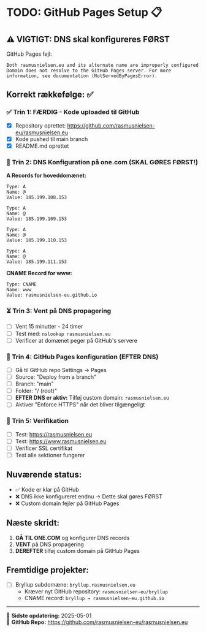 # TODO: GitHub Pages Setup 📋

## ⚠️ VIGTIGT: DNS skal konfigureres FØRST

GitHub Pages fejl:
```
Both rasmusnielsen.eu and its alternate name are improperly configured
Domain does not resolve to the GitHub Pages server. For more information, see documentation (NotServedByPagesError).
```

## Korrekt rækkefølge: ✅

### ✅ Trin 1: FÆRDIG - Kode uploaded til GitHub
- [x] Repository oprettet: https://github.com/rasmusnielsen-eu/rasmusnielsen.eu
- [x] Kode pushed til main branch
- [x] README.md oprettet

### 🔄 Trin 2: DNS Konfiguration på one.com (SKAL GØRES FØRST!)

**A Records for hoveddomænet:**
```
Type: A
Name: @ 
Value: 185.199.108.153

Type: A
Name: @
Value: 185.199.109.153

Type: A  
Name: @
Value: 185.199.110.153

Type: A
Name: @
Value: 185.199.111.153
```

**CNAME Record for www:**
```
Type: CNAME
Name: www
Value: rasmusnielsen-eu.github.io
```

### ⏳ Trin 3: Vent på DNS propagering
- [ ] Vent 15 minutter - 24 timer
- [ ] Test med: `nslookup rasmusnielsen.eu`
- [ ] Verificer at domænet peger på GitHub's servere

### 🔄 Trin 4: GitHub Pages konfiguration (EFTER DNS)
- [ ] Gå til GitHub repo Settings → Pages
- [ ] Source: "Deploy from a branch"
- [ ] Branch: "main" 
- [ ] Folder: "/ (root)"
- [ ] **EFTER DNS er aktiv:** Tilføj custom domain: `rasmusnielsen.eu`
- [ ] Aktiver "Enforce HTTPS" når det bliver tilgængeligt

### 🎯 Trin 5: Verifikation
- [ ] Test: https://rasmusnielsen.eu
- [ ] Test: https://www.rasmusnielsen.eu  
- [ ] Verificer SSL certifikat
- [ ] Test alle sektioner fungerer

## Nuværende status:
- ✅ Kode er klar på GitHub
- ❌ DNS ikke konfigureret endnu → Dette skal gøres FØRST
- ❌ Custom domain fejler på GitHub Pages

## Næste skridt:
1. **GÅ TIL ONE.COM** og konfigurer DNS records
2. **VENT** på DNS propagering
3. **DEREFTER** tilføj custom domain på GitHub Pages

## Fremtidige projekter:
- [ ] Bryllup subdomæne: `bryllup.rasmusnielsen.eu`
  - Kræver nyt GitHub repository: `rasmusnielsen-eu/bryllup`
  - CNAME record: `bryllup → rasmusnielsen-eu.github.io`

---

📝 **Sidste opdatering:** 2025-05-01  
🔗 **GitHub Repo:** https://github.com/rasmusnielsen-eu/rasmusnielsen.eu 